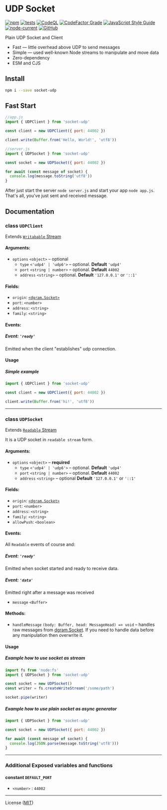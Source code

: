 # UDP Socket
[![npm](https://img.shields.io/npm/v/socket-udp)](https://www.npmjs.com/package/socket-udp)
[![tests](https://github.com/JerryCauser/socket-udp/actions/workflows/tests.yml/badge.svg)](https://github.com/JerryCauser/socket-udp/actions/workflows/tests.yml)
[![CodeQL](https://github.com/JerryCauser/socket-udp/actions/workflows/codeql.yml/badge.svg)](https://github.com/JerryCauser/socket-udp/actions/workflows/codeql.yml)
[![CodeFactor Grade](https://img.shields.io/codefactor/grade/github/JerryCauser/socket-udp/master)](https://www.codefactor.io/repository/github/jerrycauser/socket-udp)
[![JavaScript Style Guide](https://img.shields.io/badge/code_style-standard-brightgreen.svg)](https://standardjs.com)
[![node-current](https://img.shields.io/node/v/socket-udp)](https://nodejs.org)
[![GitHub](https://img.shields.io/github/license/JerryCauser/socket-udp)](https://github.com/JerryCauser/socket-udp/blob/master/LICENSE)

Plain UDP Socket and Client

- Fast — little overhead above UDP to send messages
- Simple — used well-known Node streams to manipulate and move data
- Zero-dependency
- ESM and CJS

## Install

```bash
npm i --save socket-udp
```

## Fast Start

```javascript
//app.js
import { UDPClient } from 'socket-udp'

const client = new UDPClient({ port: 44002 })

client.write(Buffer.from('Hello, World!', 'utf8'))
```

```javascript
//server.js
import { UDPSocket } from 'socket-udp'

const socket = new UDPSocket({ port: 44002 })

for await (const message of socket) {
  console.log(message.toString('utf8'))
}

```

After just start the server `node server.js` and start your app `node app.js`. That's all, you've just sent and received message. 

## Documentation

### class `UDPClient`
Extends [`Writabable` Stream][node-writable]

#### Arguments:
- `options` `<object>` – optional
  - `type` `<'udp4' | 'udp6'>` – optional. **Default** `'udp4'`
  - `port` `<string | number>` – optional. **Default** `44002`
  - `address` `<string>` – optional. **Default** `'127.0.0.1'` or `'::1'`

#### Fields:
- `origin`: [`<dgram.Socket>`][node-dgram-socket]
- `port`: `<number>`
- `address`: `<string>`
- `family`: `<string>`

#### Events:
##### Event: `'ready'`
Emitted when the client "establishes" udp connection.

#### Usage
##### Simple example
```javascript
import { UDPClient } from 'socket-udp'

const client = new UDPClient({ port: 44002 })

client.write(Buffer.from('hi!', 'utf8'))
```
---

### class `UDPSocket`
Extends [`Readable` Stream][node-readable]

It is a UDP socket in `readable stream` form.

#### Arguments:
- `options` `<object>` – **required**
  - `type` `<'udp4' | 'udp6'>` – optional. **Default** `'udp4'`
  - `port` `<string | number>` – optional. **Default** `44002`
  - `address` `<string>` – optional **Default** `'127.0.0.1'` or `'::1'`

#### Fields:
- `origin`: [`<dgram.Socket>`][node-dgram-socket]
- `port`: `<number>`
- `address`: `<string>`
- `family`: `<string>`
- `allowPush`: `<boolean>`

#### Events:
All `Readable` events of course and:

##### Event: `'ready'`
Emitted when socket started and ready to receive data.

##### Event: `'data'`
Emitted right after a message was received
  - `message` `<Buffer>`

#### Methods:
- `handleMessage` `(body: Buffer, head: MessageHead) => void` – handles raw messages from [dgram.Socket][node-dgram-socket].
     If you need to handle data before any manipulation then overwrite it.

#### Usage

##### Example how to use socket as stream
```javascript
import fs from 'node:fs'
import { UDPSocket } from 'socket-udp'

const socket = new UDPSocket()
const writer = fs.createWriteStream('/some/path')

socket.pipe(writer)
```

##### Example how to use plain socket as async generator
```javascript
import { UDPSocket } from 'socket-udp'

const socket = new UDPSocket({ port: 44002 })

for await (const message of socket) {
  console.log(JSON.parse(message.toString('utf8')))
}
```

---

### Additional Exposed variables and functions
#### constant `DEFAULT_PORT`
- `<number>` : `44002`

---

License ([MIT](LICENSE))

[node-readable]: https://nodejs.org/api/stream.html#class-streamreadable
[node-writable]: https://nodejs.org/api/stream.html#class-streamwritable
[node-dgram-socket]: https://nodejs.org/api/dgram.html#class-dgramsocket
[client]: #class-udpclient
[socket]: #class-udpsocket
[constants]: src/constants.js
